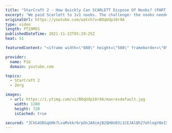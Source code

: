 ```yaml
---
title: "StarCraft 2 - How Quickly Can SCARLETT Dispose Of Noobs? (PART 3) | Holdout Challenge"
excerpt: "We paid Scarlett to 1v1 noobs. The challenge: the noobs needed to stay in the match as long as possible while Scarlett did her best to cheese the heck out of them. This Holdout Challenge was a part of  PiG Sty Festival 2021.   Holdout Challenge Part 1: https://youtu.be/hpv300poAUE Holdout Challenge Part"
originalUrl: https://youtube.com/watch?v=BOqUdp10r9A
type: video
length: PT29M5S
publishedDateTime: 2021-11-22T05:29:25Z
heat: 51

featuredContent: "<iframe width=\"800\" height=\"500\" frameborder=\"0\" src=\"https://www.youtube.com/embed/BOqUdp10r9A\" allow=\"accelerometer; autoplay; encrypted-media; gyroscope; picture-in-picture\" allowfullscreen></iframe>"

provider:
  name: PiG
  domain: youtube.com

topics:
  - StarCraft 2
  - Zerg

images:
  - url: https://i.ytimg.com/vi/BOqUdp10r9A/maxresdefault.jpg
    width: 1280
    height: 720
    isCached: true

secured: "JChG4GRGqUHk7LvaMvkkr6rpOnJA9imjB2QH0U03i1CEJAlQh27ehlogY0eISb7zZrM8j1k/QcWv0y13aiY8+H3MpbQN5RDsgENIoy2LJ6eJY2QljC5oOCUJxx9j9jMvL3W6850AVlw1XQx5lebA0e2UrJjv2/wUKooQgBro96EY/oW9herb3CLxxsiKEqEO748qB0YOz7wzW25b/2iJU6T1FZZP9hXNKQBExLll4d14xh/o9mRTwji6VJ4YNnWefzjWkH6LVo44u/IKCdkBEg7oUQJHlXTYQHudyJ4+q71VpRKQgFKQr+4kanPLYOonrtctsYVHnCq8n6+wBVanwLnzU1egF2tj75OFOv70VtyJsc6pX4XHAd4lcnFxOUsu03avrKz5sMG4hdovpVOiQbiSOCVMWRV80r90WpgcuZk=;yvWF71w0VWFkUi24P0sn1A=="
---
```


